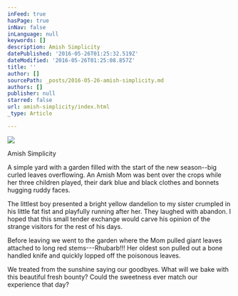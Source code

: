 ```yaml
---
inFeed: true
hasPage: true
inNav: false
inLanguage: null
keywords: []
description: Amish Simplicity
datePublished: '2016-05-26T01:25:32.519Z'
dateModified: '2016-05-26T01:25:08.857Z'
title: ''
author: []
sourcePath: _posts/2016-05-26-amish-simplicity.md
authors: []
publisher: null
starred: false
url: amish-simplicity/index.html
_type: Article

---
```

![](https://the-grid-user-content.s3-us-west-2.amazonaws.com/3f3e4ec1-aa9c-4b61-b7eb-e8a9023d15cb.jpg)

Amish Simplicity

A simple yard with a garden filled with the start of the new season--big curled leaves overflowing. An Amish Mom was bent over the crops while her three children played, their dark blue and black clothes and bonnets hugging ruddy faces.

The littlest boy presented a bright yellow dandelion to my sister crumpled in his little fat fist and playfully running after her. They laughed with abandon. I hoped that this small tender exchange would carve his opinion of the strange visitors for the rest of his days.

Before leaving we went to the garden where the Mom pulled giant leaves attached to long red stems---Rhubarb!!! Her oldest son pulled out a bone handled knife and quickly lopped off the poisonous leaves.

We treated from the sunshine saying our goodbyes. What will we bake with this beautiful fresh bounty? Could the sweetness ever match our experience that day?